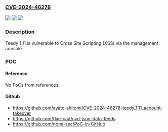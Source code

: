 ### [CVE-2024-46278](https://cve.mitre.org/cgi-bin/cvename.cgi?name=CVE-2024-46278)
![](https://img.shields.io/static/v1?label=Product&message=n%2Fa&color=blue)
![](https://img.shields.io/static/v1?label=Version&message=n%2Fa&color=blue)
![](https://img.shields.io/static/v1?label=Vulnerability&message=n%2Fa&color=brighgreen)

### Description

Teedy 1.11 is vulnerable to Cross Site Scripting (XSS) via the management console.

### POC

#### Reference
No PoCs from references.

#### Github
- https://github.com/ayato-shitomi/CVE-2024-46278-teedy_1.11_account-takeover
- https://github.com/fkie-cad/nvd-json-data-feeds
- https://github.com/nomi-sec/PoC-in-GitHub


